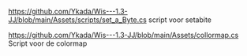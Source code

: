 
https://github.com/Ykada/Wis---1.3-JJ/blob/main/Assets/scripts/set_a_Byte.cs
script voor setabite

https://github.com/Ykada/Wis---1.3-JJ/blob/main/Assets/collormap.cs
Script voor de colormap

